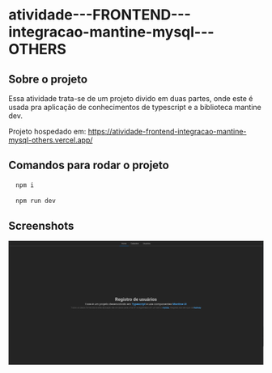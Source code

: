 # atividade---FRONTEND---integracao-mantine-mysql---OTHERS

## Sobre o projeto
Essa atividade trata-se de um projeto divido em duas partes, onde este é usada pra aplicação de conhecimentos de typescript e a biblioteca mantine dev.

Projeto hospedado em: https://atividade-frontend-integracao-mantine-mysql-others.vercel.app/

## Comandos para rodar o projeto

```bash
  npm i
```
```bash
  npm run dev
```

## Screenshots
![App Screenshot](/public/picture_01.png)
